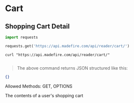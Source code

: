 # Cart

## Shopping Cart Detail

```python
import requests

requests.get('https://api.madefire.com/api/reader/cart/')
```

```shell
curl "https://api.madefire.com/api/reader/cart/"
```

```javascript
```

> The above command returns JSON structured like this:

```json
{}
```

Allowed Methods: GET, OPTIONS

The contents of a user's shopping cart
